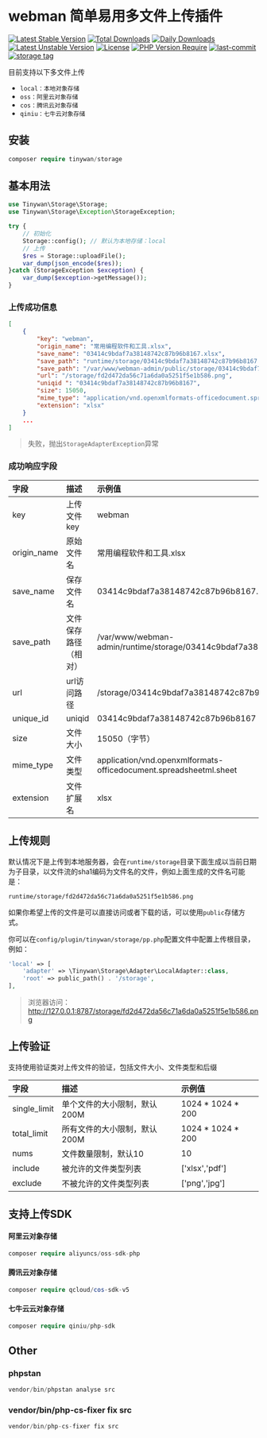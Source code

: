 # webman 简单易用多文件上传插件

[![Latest Stable Version](http://poser.pugx.org/tinywan/storage/v)](https://packagist.org/packages/tinywan/storage) [![Total Downloads](http://poser.pugx.org/tinywan/storage/downloads)](https://packagist.org/packages/tinywan/storage) 
[![Daily Downloads](http://poser.pugx.org/tinywan/storage/d/daily)](https://packagist.org/packages/tinywan/storage)
[![Latest Unstable Version](http://poser.pugx.org/tinywan/storage/v/unstable)](https://packagist.org/packages/tinywan/storage) 
[![License](http://poser.pugx.org/tinywan/storage/license)](https://packagist.org/packages/tinywan/storage) 
[![PHP Version Require](http://poser.pugx.org/tinywan/storage/require/php)](https://packagist.org/packages/tinywan/storage)
[![last-commit](https://img.shields.io/github/last-commit/tinywan/storage/main)]()
[![storage tag](https://img.shields.io/github/v/tag/tinywan/storage?color=ff69b4)]()

目前支持以下多文件上传

- `local：本地对象存储`
- `oss：阿里云对象存储`
- `cos：腾讯云对象存储`
- `qiniu：七牛云对象存储`

## 安装

```php
composer require tinywan/storage
```

## 基本用法

```php
use Tinywan\Storage\Storage;
use Tinywan\Storage\Exception\StorageException;

try {
    // 初始化
    Storage::config(); // 默认为本地存储：local
    // 上传
    $res = Storage::uploadFile();
    var_dump(json_encode($res));
}catch (StorageException $exception) {
    var_dump($exception->getMessage());
}
```

### 上传成功信息
```json
[
    {
        "key": "webman",
        "origin_name": "常用编程软件和工具.xlsx",
        "save_name": "03414c9bdaf7a38148742c87b96b8167.xlsx",
        "save_path": "runtime/storage/03414c9bdaf7a38148742c87b96b8167.xlsx",
        "save_path": "/var/www/webman-admin/public/storage/03414c9bdaf7a38148742c87b96b8167.xlsx",
        "url": "/storage/fd2d472da56c71a6da0a5251f5e1b586.png",
        "uniqid ": "03414c9bdaf7a38148742c87b96b8167",
        "size": 15050,
        "mime_type": "application/vnd.openxmlformats-officedocument.spreadsheetml.sheet",
        "extension": "xlsx"
    }
    ...
]
```
> 失败，抛出`StorageAdapterException`异常
### 成功响应字段

| 字段|描述|示例值|
|:---|:---|:---|
|key | 上传文件key | webman |
|origin_name |原始文件名 | 常用编程软件和工具.xlsx |
|save_name |保存文件名 | 03414c9bdaf7a38148742c87b96b8167.xlsx |
|save_path|文件保存路径（相对） | /var/www/webman-admin/runtime/storage/03414c9bdaf7a38148742c87b96b8167.xlsx|
|url |url访问路径 | /storage/03414c9bdaf7a38148742c87b96b8167.xlsx|
|unique_id|uniqid | 03414c9bdaf7a38148742c87b96b8167|
|size |文件大小 | 15050（字节）|
|mime_type |文件类型 | application/vnd.openxmlformats-officedocument.spreadsheetml.sheet|
|extension |文件扩展名 | xlsx|
## 上传规则

默认情况下是上传到本地服务器，会在`runtime/storage`目录下面生成以当前日期为子目录，以文件流的sha1编码为文件名的文件，例如上面生成的文件名可能是：
```
runtime/storage/fd2d472da56c71a6da0a5251f5e1b586.png
```
如果你希望上传的文件是可以直接访问或者下载的话，可以使用`public`存储方式。

你可以在`config/plugin/tinywan/storage/pp.php`配置文件中配置上传根目录，例如：

```php
'local' => [
    'adapter' => \Tinywan\Storage\Adapter\LocalAdapter::class,
    'root' => public_path() . '/storage',
],
```
> 浏览器访问：http://127.0.0.1:8787/storage/fd2d472da56c71a6da0a5251f5e1b586.png

## 上传验证

支持使用验证类对上传文件的验证，包括文件大小、文件类型和后缀

| 字段|描述|示例值|
|:---|:---|:---|
|single_limit | 单个文件的大小限制，默认200M | 1024 * 1024 * 200 |
|total_limit | 所有文件的大小限制，默认200M | 1024 * 1024 * 200 |
|nums | 文件数量限制，默认10 | 10 |
|include | 被允许的文件类型列表 | ['xlsx','pdf'] |
|exclude | 不被允许的文件类型列表 | ['png','jpg'] |

## 支持上传SDK

#### 阿里云对象存储

```php
composer require aliyuncs/oss-sdk-php
```
#### 腾讯云对象存储

```php
composer require qcloud/cos-sdk-v5
```

#### 七牛云云对象存储

```php
composer require qiniu/php-sdk
```

## Other

### phpstan

```php
vendor/bin/phpstan analyse src
```

### vendor/bin/php-cs-fixer fix src

```php
vendor/bin/php-cs-fixer fix src
```